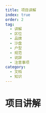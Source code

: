 ```yaml
---
title: 项目讲解
index: true
order: 2
tag:
  - 讲解
  - 区位
  - 品牌
  - 沙盘
  - 户型
  - 规范
  - 说辞
  - 注意事项
category:
  - 文档
  - 知识
---
```


# 项目讲解